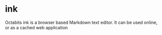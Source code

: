 ink
===

Octabits ink is a browser based Markdown text editor.  It can be used online, or as a cached web application
